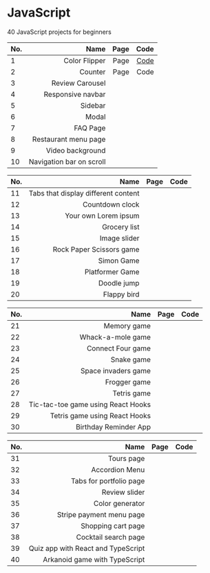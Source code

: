 # JavaScript
40 JavaScript projects for beginners

| No.  | Name  | Page  | Code  |
| ---  | ----: | ----: | ---:  |
| 1 |  Color Flipper | Page  | [Code](https://github.com/jjean95/JavaScript-mini-projects/tree/main/Color%20Flipper)  |
| 2 | Counter | Page  | Code  |
| 3 | Review Carousel |
| 4 | Responsive navbar|
| 5 | Sidebar |
| 6 | Modal |
| 7 | FAQ Page  |
| 8 | Restaurant menu page  |
| 9 | Video background  |
| 10  | Navigation bar on scroll  |

| No.  | Name  | Page  | Code  |
| ---  | ----: | ----: | ---:  |
| 11  | Tabs that display different content |
| 12  | Countdown clock |
| 13  | Your own Lorem ipsum  |
| 14  | Grocery list  |
| 15  | Image slider  |
| 16  | Rock Paper Scissors game  |
| 17  | Simon Game  |
| 18  | Platformer Game |
| 19  | Doodle jump |
| 20  | Flappy bird |

| No.  | Name  | Page  | Code  |
| ---  | ----: | ----: | ---:  |
| 21  | Memory game |
| 22  | Whack-a-mole game |
| 23  | Connect Four game |
| 24  | Snake game  |
| 25  | Space invaders game |
| 26  | Frogger game  |
| 27  | Tetris game |
| 28  | Tic-tac-toe game using React Hooks |
| 29  | Tetris game using React Hooks |
| 30  | Birthday Reminder App |

| No.  | Name  | Page  | Code  |
| ---  | ----: | ----: | ---:  |
| 31  | Tours page  |
| 32  | Accordion Menu  |
| 33  | Tabs for portfolio page |
| 34  | Review slider |
| 35  | Color generator |
| 36  | Stripe payment menu page  |
| 37  | Shopping cart page  |
| 38  | Cocktail search page  |
| 39  | Quiz app with React and TypeScript  |
| 40  | Arkanoid game with TypeScript |


